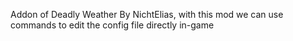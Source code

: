 Addon of Deadly Weather By NichtElias, with this mod we can use commands to edit the config file directly in-game

